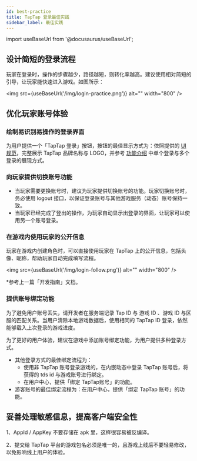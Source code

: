 ```yaml
---
id: best-practice
title: TapTap 登录最佳实践
sidebar_label: 最佳实践
---
```


import useBaseUrl from '@docusaurus/useBaseUrl';

## 设计简短的登录流程

玩家在登录时，操作的步骤越少，路径越短，则转化率越高。建议使用相对简短的引导，让玩家能快速进入游戏。如图所示：

<img src={useBaseUrl('/img/login-practice.png')} alt="" width="800" />

## 优化玩家账号体验

### 绘制易识别易操作的登录界面

为用户提供一个「TapTap 登录」按钮，按钮的最佳显示方式为：依照提供的 [UI 规范](/design/)，完整展示 TapTap 品牌名称与 LOGO，并参考 [功能介绍](/sdk/taptap-login/guide/start/) 中单个登录与多个登录的展现方式。



### 向玩家提供切换账号功能

- 当玩家需要更换账号时，建议为玩家提供切换账号的功能。玩家切换账号时，务必使用 logout 接口，以保证登录账号与其他游戏服务（动态）账号保持一致。
- 当玩家已经完成了登出的操作，为玩家自动显示出登录的界面，让玩家可以使用另一个账号登录。


### 在游戏内使用玩家的公开信息
 
玩家在游戏内创建角色时，可以直接使用玩家在 TapTap 上的公开信息，包括头像、昵称，帮助玩家自动完成填写流程。  

<img src={useBaseUrl('/img/login-follow.png')} alt="" width="800" />

*参考上一篇「开发指南」文档。

### 提供账号绑定功能
 
为了避免用户账号丢失，请开发者在服务端记录 Tap ID 与 游戏 ID 、游戏 ID 与区服的匹配关系。当用户清除本地游戏数据后，使用相同的 TapTap ID 登录，依然能够载入上次登录的游戏进度。

为了更好的用户体验，建议在游戏中添加账号绑定功能，为用户提供多种登录方式。

- 其他登录方式的最佳绑定流程为：  
    - 使用非 TapTap 账号登录游戏的，在内嵌动态中登录 TapTap 账号后，将获得的 tds id 与游戏账号进行绑定。
    - 在用户中心，提供「绑定 TapTap账号」的功能。 
- 游客账号的最佳绑定流程为：在用户中心，提供「绑定 TapTap 账号」的功能。


## 妥善处理敏感信息，提高客户端安全性

1、AppId / AppKey 不要存储在 apk 里，这样很容易被反编译。

2、提交给 TapTap 平台的游戏包名必须是唯一的，且游戏上线后不要轻易修改，以免影响线上用户的体验。
